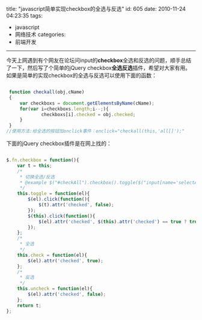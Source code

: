 title: "javascript简单实现checkbox的全选与反选"
id: 605
date: 2010-11-24 04:23:35
tags:
- javascript
- 网络技术
categories:
- 前端开发
---
今天上网遇到有个网友在论坛问input的**checkbox**全选和反选的问题，顺手总结了一下，然后写了个简单的jQuery checkbox**全选反选**插件，希望对大家有用。
如果是简单的实现checkbox的全选与反选可以使用下面的函数：

```javascript

 function checkall(obj,cName)
 {
     var checkboxs = document.getElementsByName(cName);
     for(var i=checkboxs.length;i--;){
             checkboxs[i].checked = obj.checked;
     }
 }
//使用方法:给全选的按钮加onclick事件：onclick="checkall(this,'all[]');"
```
<!--more-->
下面的jQuery checkbox插件是在网上找的：

```javascript

$.fn.checkbox = function(){
    var t = this;
    /*
     * 切换全选/反选
     * @example $("#checkAll").checkbox().toggle($("input[name='selectAll']"));
     */
    this.toggle = function(el){
        $(el).click(function(){
            $(t).attr('checked', false);
        });
        $(this).click(function(){
            $(el).attr('checked', $(this).attr('checked') == true ? true : false);
        });
    };
    /*
     * 全选
     */
    this.check = function(el){
        $(el).attr('checked', true);
    };
    /*
     * 反选
     */
    this.uncheck = function(el){
        $(el).attr('checked', false);
    };
    return t;
};

```
